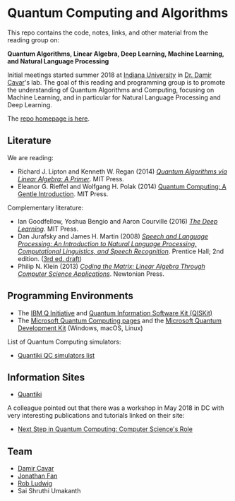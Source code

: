 # Quantum Computing and Algorithms

This repo contains the code, notes, links, and other material from the reading group on:

**Quantum Algorithms, Linear Algebra, Deep Learning, Machine Learning, and Natural Language Processing**

Initial meetings started summer 2018 at [Indiana University](https://www.indiana.edu/) in [Dr. Damir Cavar]'s lab.
The goal of this reading and programming group is to promote the understanding of Quantum Algorithms and Computing,
focusing on Machine Learning, and in particular for Natural Language Processing and Deep Learning.

The [repo homepage is here](http://damir.cavar.me/q/).


## Literature

We are reading:

- Richard J. Lipton and Kenneth W. Regan (2014) [*Quantum Algorithms via Linear Algebra: A Primer*](https://mitpress.mit.edu/books/quantum-algorithms-linear-algebra). MIT Press.
- Eleanor G. Rieffel and Wolfgang H. Polak (2014) [Quantum Computing: A Gentle Introduction](https://mitpress.mit.edu/books/quantum-computing). MIT Press.

Complementary literature:

- Ian Goodfellow, Yoshua Bengio and Aaron Courville (2016) [*The Deep Learning*](http://www.deeplearningbook.org/). MIT Press.
- Dan Jurafsky and James H. Martin (2008) [*Speech and Language Processing: An Introduction to Natural Language Processing, Computational Linguistics, and Speech Recognition*](http://www.cs.colorado.edu/~martin/slp.html). Prentice Hall; 2nd edition.  ([3rd ed. draft](https://web.stanford.edu/~jurafsky/slp3/))
- Philip N. Klein (2013) [*Coding the Matrix: Linear Algebra Through Computer Science Applications*](http://codingthematrix.com/). Newtonian Press.


## Programming Environments

- The [IBM Q Initiative](https://www.research.ibm.com/ibm-q/) and [Quantum Information Software Kit (QISKit)](https://qiskit.org/)
- The [Microsoft Quantum Computing pages](https://www.microsoft.com/en-us/quantum/) and the [Microsoft Quantum Development Kit](https://www.microsoft.com/en-us/quantum/development-kit) (Windows, macOS, Linux)

List of Quantum Computing simulators:

- [Quantiki QC simulators list](https://www.quantiki.org/wiki/list-qc-simulators)



## Information Sites

- [Quantiki](https://www.quantiki.org/)

A colleague pointed out that there was a workshop in May 2018 in DC with very interesting publications and tutorials linked on their site:

- [Next Step in Quantum Computing: Computer Science's Role](https://cra.org/ccc/events/quantum-computing/#resources)



## Team

- [Damir Cavar]
- [Jonathan Fan]
- [Rob Ludwig]
- Sai Shruthi Umakanth



[Damir Cavar]: http://damir.cavar.me/ "Damir Cavar"
[Dr. Damir Cavar]: http://damir.cavar.me/ "Damir Cavar"
[Rob Ludwig]: https://github.com/robludwig "Rob Ludwig"
[Jonathan Fan]: https://github.com/jonathanatuscpsu "Jonathan Fan"


